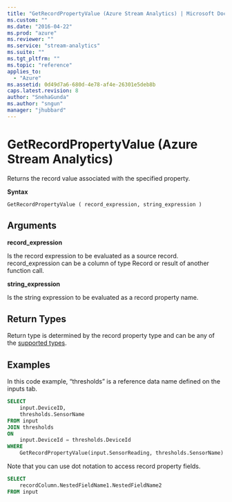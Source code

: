 ```yaml
---
title: "GetRecordPropertyValue (Azure Stream Analytics) | Microsoft Docs"
ms.custom: ""
ms.date: "2016-04-22"
ms.prod: "azure"
ms.reviewer: ""
ms.service: "stream-analytics"
ms.suite: ""
ms.tgt_pltfrm: ""
ms.topic: "reference"
applies_to: 
  - "Azure"
ms.assetid: 0d49d7a6-680d-4e78-af4e-26301e5deb8b
caps.latest.revision: 8
author: "SnehaGunda"
ms.author: "sngun"
manager: "jhubbard"
---
```

# GetRecordPropertyValue (Azure Stream Analytics)
  Returns the record value associated with the specified property.  
  
 **Syntax**  
  
```  
GetRecordPropertyValue ( record_expression, string_expression )  
```  
  
## Arguments  
 **record_expression**  
  
 Is the record expression to be evaluated as a source record. record_expression can be a column of type Record or result of another function call.  
  
 **string_expression**  
  
 Is the string expression to be evaluated as a record property name.  
  
## Return Types  
 Return type is determined by the record property type and can be any of the [supported types](https://msdn.microsoft.com/en-us/library/azure/dn835065.aspx).  
  
## Examples  
 In this code example, “thresholds” is a reference data name defined on the inputs tab.  
  
```SQL  
SELECT   
    input.DeviceID,  
    thresholds.SensorName  
FROM input  
JOIN thresholds   
ON  
    input.DeviceId = thresholds.DeviceId  
WHERE  
    GetRecordPropertyValue(input.SensorReading, thresholds.SensorName) > thresholds.Value  
```  
  
 Note that you can use dot notation to access record property fields.  
  
```SQL  
SELECT   
    recordColumn.NestedFieldName1.NestedFieldName2  
FROM input  
  
```  
  
  